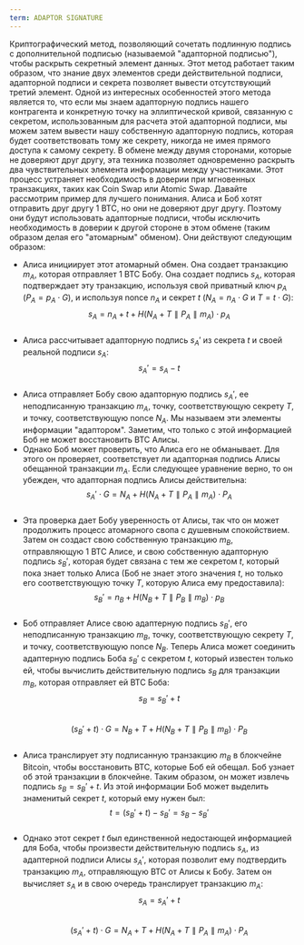 ```yaml
---
term: ADAPTOR SIGNATURE
---
```


Криптографический метод, позволяющий сочетать подлинную подпись с дополнительной подписью (называемой "адапторной подписью"), чтобы раскрыть секретный элемент данных. Этот метод работает таким образом, что знание двух элементов среди действительной подписи, адапторной подписи и секрета позволяет вывести отсутствующий третий элемент. Одной из интересных особенностей этого метода является то, что если мы знаем адапторную подпись нашего контрагента и конкретную точку на эллиптической кривой, связанную с секретом, использованным для расчета этой адапторной подписи, мы можем затем вывести нашу собственную адапторную подпись, которая будет соответствовать тому же секрету, никогда не имея прямого доступа к самому секрету. В обмене между двумя сторонами, которые не доверяют друг другу, эта техника позволяет одновременно раскрыть два чувствительных элемента информации между участниками. Этот процесс устраняет необходимость в доверии при мгновенных транзакциях, таких как Coin Swap или Atomic Swap. Давайте рассмотрим пример для лучшего понимания. Алиса и Боб хотят отправить друг другу 1 BTC, но они не доверяют друг другу. Поэтому они будут использовать адапторные подписи, чтобы исключить необходимость в доверии к другой стороне в этом обмене (таким образом делая его "атомарным" обменом). Они действуют следующим образом:
* Алиса инициирует этот атомарный обмен. Она создает транзакцию $m_A$, которая отправляет 1 BTC Бобу. Она создает подпись $s_A$, которая подтверждает эту транзакцию, используя свой приватный ключ $p_A$ ($P_A = p_A \cdot G$), и используя nonce $n_A$ и секрет $t$ ($N_A = n_A \cdot G$ и $T = t \cdot G$): 
$$s_A = n_A + t + H(N_A + T \parallel P_A \parallel m_A) \cdot p_A$$
&nbsp;
* Алиса рассчитывает адапторную подпись $s_A'$ из секрета $t$ и своей реальной подписи $s_A$:  
$$s_A' = s_A - t$$
&nbsp;
* Алиса отправляет Бобу свою адапторную подпись $s_A'$, ее неподписанную транзакцию $m_A$, точку, соответствующую секрету $T$, и точку, соответствующую nonce $N_A$. Мы называем эти элементы информации "адаптором". Заметим, что только с этой информацией Боб не может восстановить BTC Алисы.
* Однако Боб может проверить, что Алиса его не обманывает. Для этого он проверяет, соответствует ли адапторная подпись Алисы обещанной транзакции $m_A$. Если следующее уравнение верно, то он убежден, что адапторная подпись Алисы действительна: 
$$s_A' \cdot G = N_A + H(N_A + T \parallel P_A \parallel m_A) \cdot P_A$$
&nbsp;
* Эта проверка дает Бобу уверенность от Алисы, так что он может продолжить процесс атомарного свопа с душевным спокойствием. Затем он создаст свою собственную транзакцию $m_B$, отправляющую 1 BTC Алисе, и свою собственную адапторную подпись $s_B'$, которая будет связана с тем же секретом $t$, который пока знает только Алиса (Боб не знает этого значения $t$, но только его соответствующую точку $T$, которую Алиса ему предоставила): $$s_B' = n_B + H(N_B + T \parallel P_B \parallel m_B) \cdot p_B$$
&nbsp;
* Боб отправляет Алисе свою адаптерную подпись $s_B'$, его неподписанную транзакцию $m_B$, точку, соответствующую секрету $T$, и точку, соответствующую nonce $N_B$. Теперь Алиса может соединить адаптерную подпись Боба $s_B'$ с секретом $t$, который известен только ей, чтобы вычислить действительную подпись $s_B$ для транзакции $m_B$, которая отправляет ей BTC Боба: $$s_B = s_B' + t$$
&nbsp;
$$(s_B' + t) \cdot G = N_B + T + H(N_B + T \parallel P_B \parallel m_B) \cdot P_B$$
&nbsp;
* Алиса транслирует эту подписанную транзакцию $m_B$ в блокчейне Bitcoin, чтобы восстановить BTC, которые Боб ей обещал. Боб узнает об этой транзакции в блокчейне. Таким образом, он может извлечь подпись $s_B = s_B' + t$. Из этой информации Боб может выделить знаменитый секрет $t$, который ему нужен был:
$$t = (s_B' + t) - s_B' = s_B - s_B'$$
&nbsp;
* Однако этот секрет $t$ был единственной недостающей информацией для Боба, чтобы произвести действительную подпись $s_A$, из адаптерной подписи Алисы $s_A'$, которая позволит ему подтвердить транзакцию $m_A$, отправляющую BTC от Алисы к Бобу. Затем он вычисляет $s_A$ и в свою очередь транслирует транзакцию $m_A$: $$s_A = s_A' + t$$
&nbsp;
$$(s_A' + t) \cdot G = N_A + T + H(N_A + T \parallel P_A \parallel m_A) \cdot P_A$$